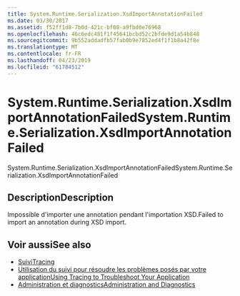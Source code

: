 ```yaml
---
title: System.Runtime.Serialization.XsdImportAnnotationFailed
ms.date: 03/30/2017
ms.assetid: f52ff1d8-7b0d-421c-bf08-a9fbd0e76968
ms.openlocfilehash: 46c6edc481f1f45641bcbd52c2bfde9d1a54b848
ms.sourcegitcommit: 9b552addadfb57fab0b9e7852ed4f1f1b8a42f8e
ms.translationtype: MT
ms.contentlocale: fr-FR
ms.lasthandoff: 04/23/2019
ms.locfileid: "61784512"
---
```

# <a name="systemruntimeserializationxsdimportannotationfailed"></a><span data-ttu-id="3f216-102">System.Runtime.Serialization.XsdImportAnnotationFailed</span><span class="sxs-lookup"><span data-stu-id="3f216-102">System.Runtime.Serialization.XsdImportAnnotationFailed</span></span>
<span data-ttu-id="3f216-103">System.Runtime.Serialization.XsdImportAnnotationFailed</span><span class="sxs-lookup"><span data-stu-id="3f216-103">System.Runtime.Serialization.XsdImportAnnotationFailed</span></span>  
  
## <a name="description"></a><span data-ttu-id="3f216-104">Description</span><span class="sxs-lookup"><span data-stu-id="3f216-104">Description</span></span>  
 <span data-ttu-id="3f216-105">Impossible d'importer une annotation pendant l'importation XSD.</span><span class="sxs-lookup"><span data-stu-id="3f216-105">Failed to import an annotation during XSD import.</span></span>  
  
## <a name="see-also"></a><span data-ttu-id="3f216-106">Voir aussi</span><span class="sxs-lookup"><span data-stu-id="3f216-106">See also</span></span>

- [<span data-ttu-id="3f216-107">Suivi</span><span class="sxs-lookup"><span data-stu-id="3f216-107">Tracing</span></span>](../../../../../docs/framework/wcf/diagnostics/tracing/index.md)
- [<span data-ttu-id="3f216-108">Utilisation du suivi pour résoudre les problèmes posés par votre application</span><span class="sxs-lookup"><span data-stu-id="3f216-108">Using Tracing to Troubleshoot Your Application</span></span>](../../../../../docs/framework/wcf/diagnostics/tracing/using-tracing-to-troubleshoot-your-application.md)
- [<span data-ttu-id="3f216-109">Administration et diagnostics</span><span class="sxs-lookup"><span data-stu-id="3f216-109">Administration and Diagnostics</span></span>](../../../../../docs/framework/wcf/diagnostics/index.md)
